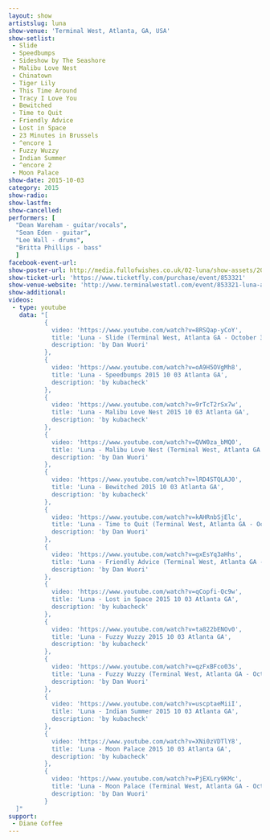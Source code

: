 ```yaml
---
layout: show
artistslug: luna
show-venue: 'Terminal West, Atlanta, GA, USA'
show-setlist: 
 - Slide
 - Speedbumps
 - Sideshow by The Seashore
 - Malibu Love Nest
 - Chinatown
 - Tiger Lily
 - This Time Around
 - Tracy I Love You
 - Bewitched
 - Time to Quit
 - Friendly Advice
 - Lost in Space
 - 23 Minutes in Brussels
 - ^encore 1
 - Fuzzy Wuzzy
 - Indian Summer
 - ^encore 2
 - Moon Palace
show-date: 2015-10-03
category: 2015
show-radio: 
show-lastfm: 
show-cancelled: 
performers: [
  "Dean Wareham - guitar/vocals",
  "Sean Eden - guitar",
  "Lee Wall - drums",
  "Britta Phillips - bass"
  ]
facebook-event-url: 
show-poster-url: http://media.fullofwishes.co.uk/02-luna/show-assets/2015-10/2015-10-luna-poster-us-part-1-strawberryluna.jpg
show-ticket-url: 'https://www.ticketfly.com/purchase/event/853321'
show-venue-website: 'http://www.terminalwestatl.com/event/853321-luna-atlanta/'
show-additional: 
videos:
 - type: youtube
   data: "[
          {
            video: 'https://www.youtube.com/watch?v=8RSQap-yCoY',
            title: 'Luna - Slide (Terminal West, Atlanta GA - October 3, 2015)',
            description: 'by Dan Wuori'
          },
          { 
            video: 'https://www.youtube.com/watch?v=oA9H5OVgMh8',
            title: 'Luna - Speedbumps 2015 10 03 Atlanta GA',
            description: 'by kubacheck'
          },
          { 
            video: 'https://www.youtube.com/watch?v=9rTcT2rSx7w',
            title: 'Luna - Malibu Love Nest 2015 10 03 Atlanta GA',
            description: 'by kubacheck'
          },
          {
            video: 'https://www.youtube.com/watch?v=QVW0za_bMQ0',
            title: 'Luna - Malibu Love Nest (Terminal West, Atlanta GA - October 3, 2015)',
            description: 'by Dan Wuori'
          },
          { 
            video: 'https://www.youtube.com/watch?v=lRD4STQLAJ0',
            title: 'Luna - Bewitched 2015 10 03 Atlanta GA',
            description: 'by kubacheck'
          },
          {
            video: 'https://www.youtube.com/watch?v=kAHRnbSjElc',
            title: 'Luna - Time to Quit (Terminal West, Atlanta GA - October 3, 2015)',
            description: 'by Dan Wuori'
          },
          {
            video: 'https://www.youtube.com/watch?v=gxEsYq3aHhs',
            title: 'Luna - Friendly Advice (Terminal West, Atlanta GA - October 3, 2015)',
            description: 'by Dan Wuori'
          },
          { 
            video: 'https://www.youtube.com/watch?v=qCopfi-Qc9w',
            title: 'Luna - Lost in Space 2015 10 03 Atlanta GA',
            description: 'by kubacheck'
          },
          { 
            video: 'https://www.youtube.com/watch?v=ta822bENOv0',
            title: 'Luna - Fuzzy Wuzzy 2015 10 03 Atlanta GA',
            description: 'by kubacheck'
          },
          {
            video: 'https://www.youtube.com/watch?v=qzFxBFco03s',
            title: 'Luna - Fuzzy Wuzzy (Terminal West, Atlanta GA - October 3, 2015)',
            description: 'by Dan Wuori'
          },
          { 
            video: 'https://www.youtube.com/watch?v=uscptaeMiiI',
            title: 'Luna - Indian Summer 2015 10 03 Atlanta GA',
            description: 'by kubacheck'
          },      
          { 
            video: 'https://www.youtube.com/watch?v=XNi0zVDTlY8',
            title: 'Luna - Moon Palace 2015 10 03 Atlanta GA',
            description: 'by kubacheck'
          },
          {
            video: 'https://www.youtube.com/watch?v=PjEXLry9KMc',
            title: 'Luna - Moon Palace (Terminal West, Atlanta GA - October 3, 2015)',
            description: 'by Dan Wuori'
          }
  ]"
support:
 - Diane Coffee
---
```


